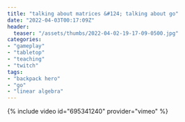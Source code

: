 ```yaml
---
title: "talking about matrices &#124; talking about go"
date: "2022-04-03T00:17:09Z"
header:
  teaser: "/assets/thumbs/2022-04-02-19-17-09-0500.jpg"
categories:
- "gameplay"
- "tabletop"
- "teaching"
- "twitch"
tags:
- "backpack hero"
- "go"
- "linear algebra"
---
```

{% include video id="695341240" provider="vimeo" %}
